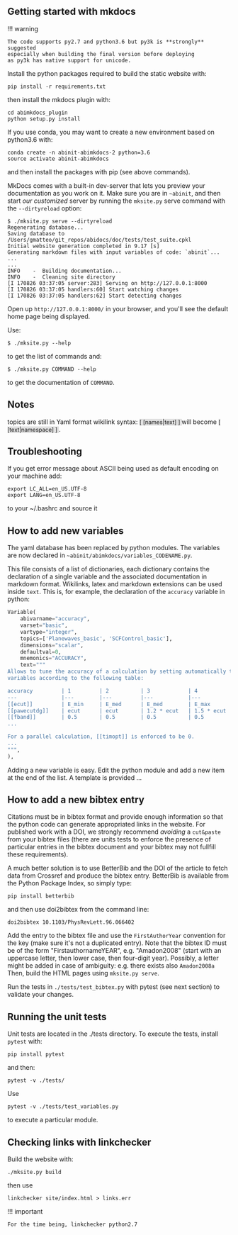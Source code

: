## Getting started with mkdocs

!!! warning
    
    The code supports py2.7 and python3.6 but py3k is **strongly** suggested
    especially when building the final version before deploying 
    as py3k has native support for unicode.

Install the python packages required to build the static website with:

    pip install -r requirements.txt

then install the mkdocs plugin with:

    cd abimkdocs_plugin
    python setup.py install

If you use conda, you may want to create a new environment based on python3.6 with:

    conda create -n abinit-abimkdocs-2 python=3.6
    source activate abinit-abimkdocs

and then install the packages with pip (see above commands).

MkDocs comes with a built-in dev-server that lets you preview your documentation as you work on it. 
Make sure you are in `~abinit`, and then start *our customized* server 
by running the `mksite.py` serve command with the `--dirtyreload` option:

```console
$ ./mksite.py serve --dirtyreload
Regenerating database...
Saving database to /Users/gmatteo/git_repos/abidocs/doc/tests/test_suite.cpkl
Initial website generation completed in 9.17 [s]
Generating markdown files with input variables of code: `abinit`...
...
...
INFO    -  Building documentation...
INFO    -  Cleaning site directory
[I 170826 03:37:05 server:283] Serving on http://127.0.0.1:8000
[I 170826 03:37:05 handlers:60] Start watching changes
[I 170826 03:37:05 handlers:62] Start detecting changes
```

Open up `http://127.0.0.1:8000/` in your browser, and you'll see the default home page being displayed.

Use:

    $ ./mksite.py --help

to get the list of commands and:

    $ ./mksite.py COMMAND --help

to get the documentation of `COMMAND`.

## Notes

topics are still in Yaml format
wikilink syntax: <span style="background-color: #E0E0E0;font-size:90%;"> &#91; [names|text] &#93; </span> will become <span style="background-color: #E0E0E0;font-size:90%;"> &#91; [text|namespace] &#93; </span>.

## Troubleshooting

If you get error message about ASCII being used as default encoding on your machine add:

    export LC_ALL=en_US.UTF-8  
    export LANG=en_US.UTF-8

to your ~/.bashrc and source it

## How to add new variables

The yaml database has been replaced by python modules.
The variables are now declared in `~abinit/abimkdocs/variables_CODENAME.py`.

This file consists of a list of dictionaries, each dictionary
contains the declaration of a single variable and the associated documentation in markdown format.
Wikilinks, latex and markdown extensions can be used inside `text`.
This is, for example, the declaration of the `accuracy` variable in python:

```python
Variable(
    abivarname="accuracy",
    varset="basic",
    vartype="integer",
    topics=['Planewaves_basic', 'SCFControl_basic'],
    dimensions="scalar",
    defaultval=0,
    mnemonics="ACCURACY",
    text="""
Allows to tune the accuracy of a calculation by setting automatically the
variables according to the following table:

accuracy         | 1         | 2          | 3            | 4            | 5         | 6
---              |---        |---         |---           |---           |---        |---
[[ecut]]         | E_min     | E_med      | E_med        | E_max        | E_max     | E_max
[[pawecutdg]]    | ecut      | ecut       | 1.2 * ecut   | 1.5 * ecut   | 2 * ecut  | 2 * ecut
[[fband]]        | 0.5       | 0.5        | 0.5          | 0.5          | 0.75      | 0.75
...

For a parallel calculation, [[timopt]] is enforced to be 0.
...
""",
),
```

Adding a new variable is easy. Edit the python module and add a new item at the end of the list. 
A template is provided ...


## How to add a new bibtex entry

Citations must be in bibtex format and provide enough information so that the python code
can generate appropriated links in the website.
For published work with a DOI, we strongly recommend *avoiding* a `cut&paste` from your bibtex files
(there are units tests to enforce the presence of particular entries in the bibtex document and
your bibtex may not fullfill these requirements).

A much better solution is to use BetterBib and the DOI of the article to fetch data 
from Crossref and produce the bibtex entry. 
BetterBib is available from the Python Package Index, so simply type:

    pip install betterbib

and then use doi2bibtex from the command line:

    doi2bibtex 10.1103/PhysRevLett.96.066402

Add the entry to the bibtex file and use the `FirstAuthorYear` convention for the key 
(make sure it's not a duplicated entry).
Note that the bibtex ID must be of the form "FirstauthornameYEAR", e.g. "Amadon2008" 
(start with an uppercase letter, then lower case, then four-digit year). 
Possibly, a letter might be added in case of ambiguity: e.g. there exists also `Amadon2008a`
Then, build the HTML pages using `mksite.py serve`.

Run the tests in `./tests/test_bibtex.py` with pytest (see next section) to validate your changes.

## Running the unit tests

Unit tests are located in the ./tests directory. 
To execute the tests, install `pytest` with:

    pip install pytest

and then:

    pytest -v ./tests/

Use 

    pytest -v ./tests/test_variables.py

to execute a particular module.

## Checking links with linkchecker

Build the website with:

    ./mksite.py build

then use

    linkchecker site/index.html > links.err

!!! important

    For the time being, linkchecker python2.7
